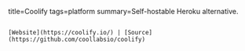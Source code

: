 title=Coolify
tags=platform
summary=Self-hostable Heroku alternative.
~~~~~~

[Website](https://coolify.io/) | [Source](https://github.com/coollabsio/coolify)

